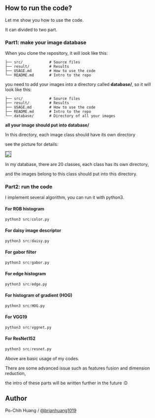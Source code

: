 ## How to run the code?

Let me show you how to use the code.

It can divided to two part.

### Part1: make your image database
When you clone the repository, it will look like this:

    ├── src/            # Source files
    ├── result/         # Results
    ├── USAGE.md        # How to use the code
    └── README.md       # Intro to the repo

you need to add your images into a directory called __database/__, so it will look like this:

    ├── src/            # Source files
    ├── result/         # Results
    ├── USAGE.md        # How to use the code
    ├── README.md       # Intro to the repo
    └── database/       # Directory of all your images

__all your image should put into database/__

In this directory, each image class should have its own directory

see the picture for details:

<img align='center' style="border-color:gray;border-width:2px;border-style:dashed"   src='https://github.com/brianhuang1019/CBIR/blob/img/database.png' padding='5px'></img>

In my database, there are 20 classes, each class has its own directory,

and the images belong to this class should put into this directory.

### Part2: run the code
I implement several algorithm, you can run it with python3.

#### For RGB histogram
```python
python3 src/color.py
```

#### For daisy image descriptor
```python
python3 src/daisy.py
```

#### For gabor filter
```python
python3 src/gabor.py
```

#### For edge histogram
```python
python3 src/edge.py
```

#### For histogram of gradient (HOG)
```python
python3 src/HOG.py
```

#### For VGG19
```python
python3 src/vggnet.py
```

#### For ResNet152
```python
python3 src/resnet.py
```

Above are basic usage of my codes.

There are some advanced issue such as features fusion and dimension reduction,

the intro of these parts will be written further in the future :D


## Author
Po-Chih Huang / [@brianhuang1019](http://brianhuang1019.github.io/)
